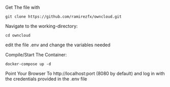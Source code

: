 Get The file with 

`git clone https://github.com/ramirezfx/owncloud.git`


Navigate to the working-directory:


`cd owncloud`


edit the file .env and change the variables needed


Compile/Start The Container:


`docker-compose up -d`


Point Your Browser To http://localhost:port (8080 by default) and log in with the credentials provided in the .env file
